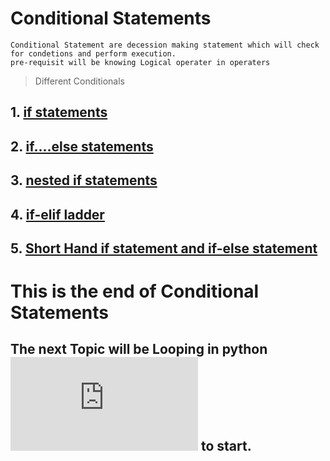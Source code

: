 # Conditional Statements
```
Conditional Statement are decession making statement which will check for condetions and perform execution.
pre-requisit will be knowing Logical operater in operaters 
```
> Different Conditionals
## 1. [if statements](https://github.com/abhishekpshenoy/Python/blob/main/Conditional_statements/if_conditional.py)
## 2. [if....else statements](https://github.com/abhishekpshenoy/Python/blob/main//Conditional_statements/if_else_Conditional.py)
## 3. [nested if statements](https://github.com/abhishekpshenoy/Python/blob/main//Conditional_statements/nested_if_Condition.py)
## 4. [if-elif ladder](https://github.com/abhishekpshenoy/Python/blob/main/Conditional_statements/if_elsif_ladder.py)
## 5. [Short Hand if statement and if-else statement](https://github.com/abhishekpshenoy/Python/blob/main/Conditional_statements/sort_hand_condition.py)
    
# This is the end of Conditional Statements
## The next Topic will be Looping in python![Click Here](https://github.com/abhishekpshenoy/Python/blob/main/Loops/Loops.md) to start.